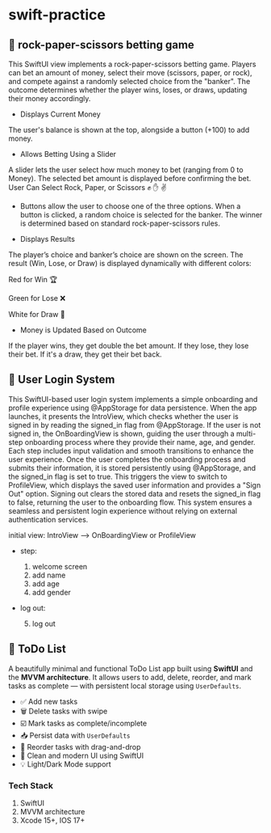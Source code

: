 # swift-practice
## 🔆 rock-paper-scissors betting game
This SwiftUI view implements a rock-paper-scissors betting game. Players can bet an amount of money, select their move (scissors, paper, or rock), and compete against a randomly selected choice from the "banker". The outcome determines whether the player wins, loses, or draws, updating their money accordingly.

- Displays Current Money

The user's balance is shown at the top, alongside a button (+100) to add money.

- Allows Betting Using a Slider 

A slider lets the user select how much money to bet (ranging from 0 to Money).
The selected bet amount is displayed before confirming the bet.
User Can Select Rock, Paper, or Scissors ✊ ✋ ✌️

- Buttons allow the user to choose one of the three options.
When a button is clicked, a random choice is selected for the banker.
The winner is determined based on standard rock-paper-scissors rules.

- Displays Results 

The player’s choice and banker’s choice are shown on the screen.
The result (Win, Lose, or Draw) is displayed dynamically with different colors:

Red for Win 🏆

Green for Lose ❌

White for Draw 🤝

- Money is Updated Based on Outcome 

If the player wins, they get double the bet amount.
If they lose, they lose their bet.
If it's a draw, they get their bet back.


## 🔆 User Login System
This SwiftUI-based user login system implements a simple onboarding and profile experience using @AppStorage for data persistence. When the app launches, it presents the IntroView, which checks whether the user is signed in by reading the signed_in flag from @AppStorage. If the user is not signed in, the OnBoardingView is shown, guiding the user through a multi-step onboarding process where they provide their name, age, and gender. Each step includes input validation and smooth transitions to enhance the user experience. Once the user completes the onboarding process and submits their information, it is stored persistently using @AppStorage, and the signed_in flag is set to true. This triggers the view to switch to ProfileView, which displays the saved user information and provides a "Sign Out" option. Signing out clears the stored data and resets the signed_in flag to false, returning the user to the onboarding flow. This system ensures a seamless and persistent login experience without relying on external authentication services.

initial view: IntroView --> OnBoardingView or ProfileView

- step:
  1. welcome screen
  2. add name
  3. add age
  4. add gender

- log out:

  5. log out

## 🔆 ToDo List 
A beautifully minimal and functional ToDo List app built using **SwiftUI** and the **MVVM architecture**. It allows users to add, delete, reorder, and mark tasks as complete — with persistent local storage using `UserDefaults`.

- ✅ Add new tasks
- 🗑️ Delete tasks with swipe
- ☑️ Mark tasks as complete/incomplete
- 📥 Persist data with `UserDefaults`
- 🔀 Reorder tasks with drag-and-drop
- 🧼 Clean and modern UI using SwiftUI
- 💡 Light/Dark Mode support

### Tech Stack
1. SwiftUI
2. MVVM architecture
3. Xcode 15+, IOS 17+


  
